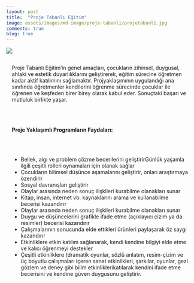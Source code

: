 ```yaml
---
layout: post
title:  "Proje Tabanlı Eğitim"
image: assets/images/md-image/proje-tabanli/projetabanli.jpg
comments: true
blog: true
---
```

<section>
    <div class="container">
        <div class="row">
            <div class="col-md-6 text-center my-auto">
              <img src="{{ site.baseurl }}/assets/images/md-image/proje-tabanli/projetabanli.jpg">
            </div>
            <div class="col-md-6 my-auto" style="margin: 0px;padding: 15px;">
                <p>Proje Tabanlı Eğitim’in genel amaçları, çocukların zihinsel, duygusal, ahlaki ve estetik duyarlılıklarını geliştirerek, eğitim sürecine öğretmen kadar aktif katılımını sağlamaktır. Projyaklaşımının uygulandığı ana sınıfında öğretmenler
                    kendilerini öğrenme sürecinde çocuklar ile öğrenen ve keşfeden birer birey olarak kabul eder. Sonuçtaki başarı ve mutluluk birlikte yaşar.<br></p>
            </div>
        </div>
        <div class="row">
            <div class="col-md-12 col-xl-12" style="margin: 0px;padding: 15px;">
                <h4 class="text-center"><strong>Proje Yaklaşımlı Programların Faydaları:</strong><br></h4>
            </div>
            <div class="col-md-12 col-xl-12" style="margin: 0px;padding: 15px;">
                <ul>
                    <li>Bellek, algı ve problem çözme becerilerini geliştirirGünlük yaşamla ilgili çeşitli rolleri oynamaları için olanak sağlar<br></li>
                    <li>Çocukların bilimsel düşünce aşamalarını geliştirir, onları araştırmaya özendirir<br></li>
                    <li>Sosyal davranışları geliştirir<br></li>
                    <li>Olaylar arasında neden sonuç ilişkileri kurabilme olanakları sunar<br></li>
                    <li>Kitap, insan, internet vb. kaynaklarını arama ve kullanabilme becerisi kazandırır<br></li>
                    <li>Olaylar arasında neden sonuç ilişkileri kurabilme olanakları sunar<br></li>
                    <li>Duygu ve düşüncelerini grafikle ifade etme (açıklayıcı çizim ya da resimler) becerisi kazandırır<br></li>
                    <li>Çalışmalarının sonucunda elde ettikleri ürünleri paylaşarak öz saygı kazandırır<br></li>
                    <li>Etkinliklere etkin katılım sağlanarak, kendi kendine bilgiyi elde etme ve kalıcı öğrenmeyi destekler<br></li>
                    <li>Çeşitli etkinliklere (dramatik oyunlar, sözlü anlatım, resim-çizim ve üç boyutlu çalışmaları içeren sanat etkinlikleri, şarkılar, oyunlar, gezi gözlem ve deney gibi bilim etkinliklerikatılarak kendini ifade etme becerisini ve
                        kendine güven duygusunu geliştirir.<br></li>
                </ul>
            </div>
        </div>
    </div>
</section>